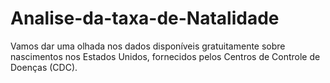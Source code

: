 # Analise-da-taxa-de-Natalidade
Vamos dar uma olhada nos dados disponíveis gratuitamente sobre nascimentos nos Estados Unidos, fornecidos pelos Centros de Controle de Doenças (CDC). 
